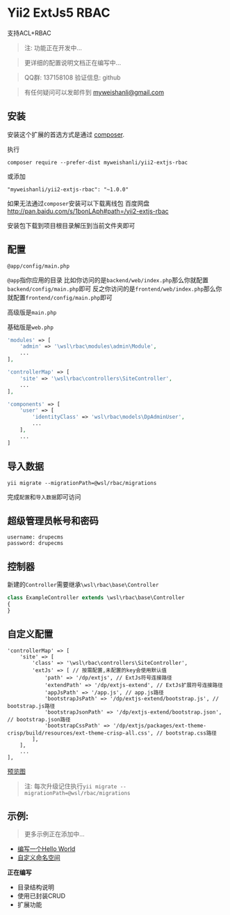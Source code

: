 Yii2 ExtJs5 RBAC
=========
支持ACL+RBAC

> 注: 功能正在开发中...

> 更详细的配置说明文档正在编写中...

> QQ群: 137158108 验证信息: github

> 有任何疑问可以发邮件到 myweishanli@gmail.com

安装
------------

安装这个扩展的首选方式是通过 [composer](http://getcomposer.org/download/).

执行

```
composer require --prefer-dist myweishanli/yii2-extjs-rbac
```
或添加
```
"myweishanli/yii2-extjs-rbac": "~1.0.0"
```


如果无法通过`composer`安装可以下载离线包 百度网盘 http://pan.baidu.com/s/1bonLAph#path=/yii2-extjs-rbac

安装包下载到项目根目录解压到当前文件夹即可

配置
------------

`@app/config/main.php`

`@app`指你应用的目录 比如你访问的是`backend/web/index.php`那么你就配置`backend/config/main.php`即可
反之你访问的是`frontend/web/index.php`那么你就配置`frontend/config/main.php`即可

高级版是`main.php`

基础版是`web.php`

```php
'modules' => [
    'admin' => '\wsl\rbac\modules\admin\Module',
    ...
],
```

```php
'controllerMap' => [
    'site' => '\wsl\rbac\controllers\SiteController',
    ...
],
```

```php
'components' => [
    'user' => [
        'identityClass' => 'wsl\rbac\models\DpAdminUser',
        ...
    ],
    ...
]
```

导入数据
------------
```
yii migrate --migrationPath=@wsl/rbac/migrations
```

完成`配置`和`导入数据`即可访问

超级管理员帐号和密码
------------
```
username: drupecms
password: drupecms
```

控制器
------------
新建的`Controller`需要继承`\wsl\rbac\base\Controller`

```php
class ExampleController extends \wsl\rbac\base\Controller
{
}
```

自定义配置
------------

```
'controllerMap' => [
    'site' => [
        'class' => '\wsl\rbac\controllers\SiteController',
        'extJs' => [ // 按需配置,未配置的key会使用默认值
            'path' => '/dp/extjs', // ExtJs符号连接路径
            'extendPath' => '/dp/extjs-extend', // ExtJs扩展符号连接路径
            'appJsPath' => '/app.js', // app.js路径
            'bootstrapJsPath' => '/dp/extjs-extend/bootstrap.js', // bootstrap.js路径
            'bootstrapJsonPath' => '/dp/extjs-extend/bootstrap.json', // bootstrap.json路径
            'bootstrapCssPath' => '/dp/extjs/packages/ext-theme-crisp/build/resources/ext-theme-crisp-all.css', // bootstrap.css路径
        ],
    ],
    ...
],
```

[预览图](docs/preview.md)

> 注: 每次升级记住执行`yii migrate --migrationPath=@wsl/rbac/migrations`

示例:
------------
> 更多示例正在添加中...

* [编写一个Hello World](docs/example/hello-world/hello-world.md)
* [自定义命名空间](docs/example/custom-namespace/custom-namespace.md)

**正在编写**
* 目录结构说明
* 使用已封装CRUD
* 扩展功能